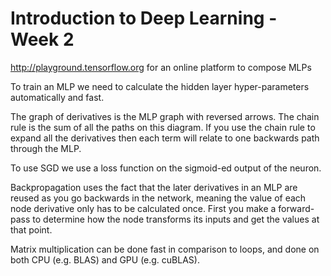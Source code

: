 # Introduction to Deep Learning - Week 2

http://playground.tensorflow.org for an online platform to compose MLPs

To train an MLP we need to calculate the hidden layer hyper-parameters automatically and fast.

The graph of derivatives is the MLP graph with reversed arrows. The chain rule is the sum of all the paths on this diagram. If you use the chain rule to expand all the derivatives then each term will relate to one backwards path through the MLP. 

To use SGD we use a loss function on the sigmoid-ed output of the neuron. 

Backpropagation uses the fact that the later derivatives in an MLP are reused as you go backwards in the network, meaning the value of each node derivative only has to be calculated once. First you make a forward-pass to determine how the node transforms its inputs and get the values at that point. 

Matrix multiplication can be done fast in comparison to loops, and done on both CPU (e.g. BLAS) and GPU (e.g. cuBLAS).


